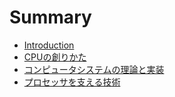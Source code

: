 # Summary

* [Introduction](README.md)
* [CPUの創りかた](/docs/how_to_create_cpu.md)
* [コンピュータシステムの理論と実装](/docs/nand2tetris.md)
* [プロセッサを支える技術](/docs/technologies_for_processors.md)
